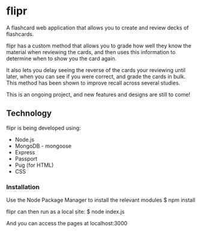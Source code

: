 # flipr
A flashcard web application that allows you to create and review decks of flashcards. 

flipr has a custom method that allows you to grade how well they know the material when reviewing the cards, and then uses this information to determine when to show you the card again.

It also lets you delay seeing the reverse of the cards your reviewing until later, when you can see if you were correct, and grade the cards in bulk. This method has been shown to improve recall across several studies. 

This is an ongoing project, and new features and designs are still to come!

## Technology 
flipr is being developed using: 
* Node.js 
* MongoDB - mongoose 
* Express 
* Passport 
* Pug (for HTML)
* CSS 

### Installation 
Use the Node Package Manager to install the relevant modules 
$ npm install 

flipr can then run as a local site: 
$ node index.js 

And you can access the pages at localhost:3000 





